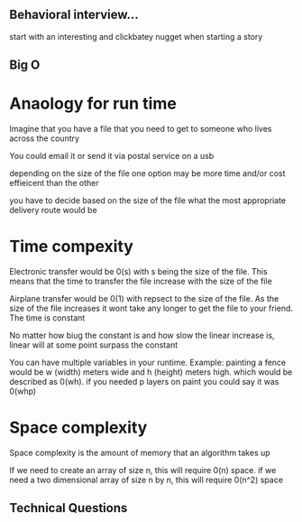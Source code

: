 ## Behavioral interview...

start with an interesting and clickbatey nugget when starting a story

## Big O

<h1> Anaology for run time </h1>
Imagine that you have a file that you need to get to someone who lives across the country

You could email it or send it via postal service on a usb

depending on the size of the file one option may be more time and/or cost effieicent than the other

you have to decide based on the size of the file what the most appropriate delivery route would be

<h1>Time compexity </h1>

Electronic transfer would be 0(s) with s being the size of the file. This means that the time to transfer the file increase with the size of the file

Airplane transfer would be 0(1) with repsect to the size of the file. As the size of the file increases it wont take any longer to get the file to your friend. The time is constant

No matter how biug the constant is and how slow the linear increase is, linear will at some point surpass the constant

You can have multiple variables in your runtime. Example: painting a fence would be w (width) meters wide and h (height) meters high. which would be described as 0(wh). if you needed p layers on paint you could say it was 0(whp)

<h1>Space complexity</h1>
Space complexity is the amount of memory that an algorithm takes up

If we need to create an array of size n, this will require 0(n) space. if we need a two dimensional array of size n by n, this will require 0(n^2) space

## Technical Questions
